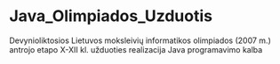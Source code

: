 # Java_Olimpiados_Uzduotis
Devynioliktosios Lietuvos moksleivių informatikos olimpiados (2007 m.) antrojo etapo X-XII kl. užduoties realizacija Java programavimo kalba
